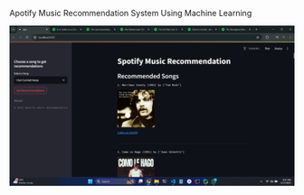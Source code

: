 <p>Apotify Music Recommendation System Using Machine Learning</p>
<img src="Screenshot 2025-01-17 094742.png" img/>
